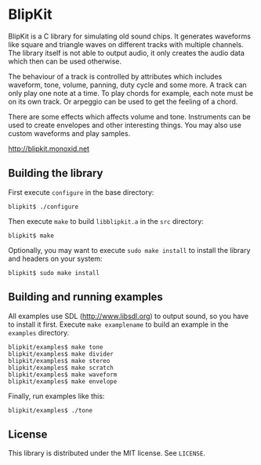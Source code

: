 BlipKit
=======

BlipKit is a C library for simulating old sound chips. It generates waveforms 
like square and triangle waves on different tracks with multiple channels. The 
library itself is not able to output audio, it only creates the audio data 
which then can be used otherwise.

The behaviour of a track is controlled by attributes which includes waveform, 
tone, volume, panning, duty cycle and some more. A track can only play one 
note at a time. To play chords for example, each note must be on its own track. 
Or arpeggio can be used to get the feeling of a chord.

There are some effects which affects volume and tone. Instruments can be used 
to create envelopes and other interesting things. You may also use custom 
waveforms and play samples.

<http://blipkit.monoxid.net>

Building the library
--------------------

First execute `configure` in the base directory:

	blipkit$ ./configure

Then execute `make` to build `libblipkit.a` in the `src` directory:

	blipkit$ make

Optionally, you may want to execute `sudo make install` to install the library and headers on your system:

	blipkit$ sudo make install

Building and running examples
-----------------------------

All examples use SDL (<http://www.libsdl.org>) to output sound, so you have to install it first. Execute `make examplename` to build an example in the `examples` directory.

	blipkit/examples$ make tone
	blipkit/examples$ make divider
	blipkit/examples$ make stereo
	blipkit/examples$ make scratch
	blipkit/examples$ make waveform
	blipkit/examples$ make envelope

Finally, run examples like this:

	blipkit/examples$ ./tone

License
-------

This library is distributed under the MIT license. See `LICENSE`.
